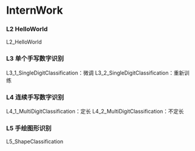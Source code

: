 # InternWork
### L2 HelloWorld 
L2_HelloWorld
### L3 单个手写数字识别
L3_1_SingleDigitClassification：微调
L3_2_SingleDigitClassification：重新训练
### L4 连续手写数字识别
L4_1_MultiDigitClassification：定长
L4_2_MultiDigitClassification：不定长
### L5 手绘图形识别
L5_ShapeClassification